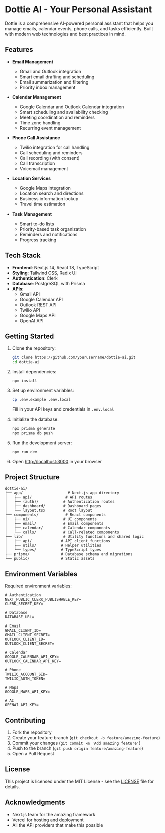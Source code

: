 # Dottie AI - Your Personal Assistant

Dottie is a comprehensive AI-powered personal assistant that helps you manage emails, calendar events, phone calls, and tasks efficiently. Built with modern web technologies and best practices in mind.

## Features

- **Email Management**
  - Gmail and Outlook integration
  - Smart email drafting and scheduling
  - Email summarization and filtering
  - Priority inbox management

- **Calendar Management**
  - Google Calendar and Outlook Calendar integration
  - Smart scheduling and availability checking
  - Meeting coordination and reminders
  - Time zone handling
  - Recurring event management

- **Phone Call Assistance**
  - Twilio integration for call handling
  - Call scheduling and reminders
  - Call recording (with consent)
  - Call transcription
  - Voicemail management

- **Location Services**
  - Google Maps integration
  - Location search and directions
  - Business information lookup
  - Travel time estimation

- **Task Management**
  - Smart to-do lists
  - Priority-based task organization
  - Reminders and notifications
  - Progress tracking

## Tech Stack

- **Frontend**: Next.js 14, React 18, TypeScript
- **Styling**: Tailwind CSS, Radix UI
- **Authentication**: Clerk
- **Database**: PostgreSQL with Prisma
- **APIs**:
  - Gmail API
  - Google Calendar API
  - Outlook REST API
  - Twilio API
  - Google Maps API
  - OpenAI API

## Getting Started

1. Clone the repository:
   ```bash
   git clone https://github.com/yourusername/dottie-ai.git
   cd dottie-ai
   ```

2. Install dependencies:
   ```bash
   npm install
   ```

3. Set up environment variables:
   ```bash
   cp .env.example .env.local
   ```
   Fill in your API keys and credentials in `.env.local`

4. Initialize the database:
   ```bash
   npx prisma generate
   npx prisma db push
   ```

5. Run the development server:
   ```bash
   npm run dev
   ```

6. Open [http://localhost:3000](http://localhost:3000) in your browser

## Project Structure

```
dottie-ai/
├── app/                    # Next.js app directory
│   ├── api/               # API routes
│   ├── (auth)/           # Authentication routes
│   ├── dashboard/        # Dashboard pages
│   └── layout.tsx        # Root layout
├── components/            # React components
│   ├── ui/               # UI components
│   ├── email/            # Email components
│   ├── calendar/         # Calendar components
│   └── calls/            # Call-related components
├── lib/                  # Utility functions and shared logic
│   ├── api/             # API client functions
│   ├── utils/           # Helper utilities
│   └── types/           # TypeScript types
├── prisma/              # Database schema and migrations
└── public/              # Static assets
```

## Environment Variables

Required environment variables:

```env
# Authentication
NEXT_PUBLIC_CLERK_PUBLISHABLE_KEY=
CLERK_SECRET_KEY=

# Database
DATABASE_URL=

# Email
GMAIL_CLIENT_ID=
GMAIL_CLIENT_SECRET=
OUTLOOK_CLIENT_ID=
OUTLOOK_CLIENT_SECRET=

# Calendar
GOOGLE_CALENDAR_API_KEY=
OUTLOOK_CALENDAR_API_KEY=

# Phone
TWILIO_ACCOUNT_SID=
TWILIO_AUTH_TOKEN=

# Maps
GOOGLE_MAPS_API_KEY=

# AI
OPENAI_API_KEY=
```

## Contributing

1. Fork the repository
2. Create your feature branch (`git checkout -b feature/amazing-feature`)
3. Commit your changes (`git commit -m 'Add amazing feature'`)
4. Push to the branch (`git push origin feature/amazing-feature`)
5. Open a Pull Request

## License

This project is licensed under the MIT License - see the [LICENSE](LICENSE) file for details.

## Acknowledgments

- Next.js team for the amazing framework
- Vercel for hosting and deployment
- All the API providers that make this possible